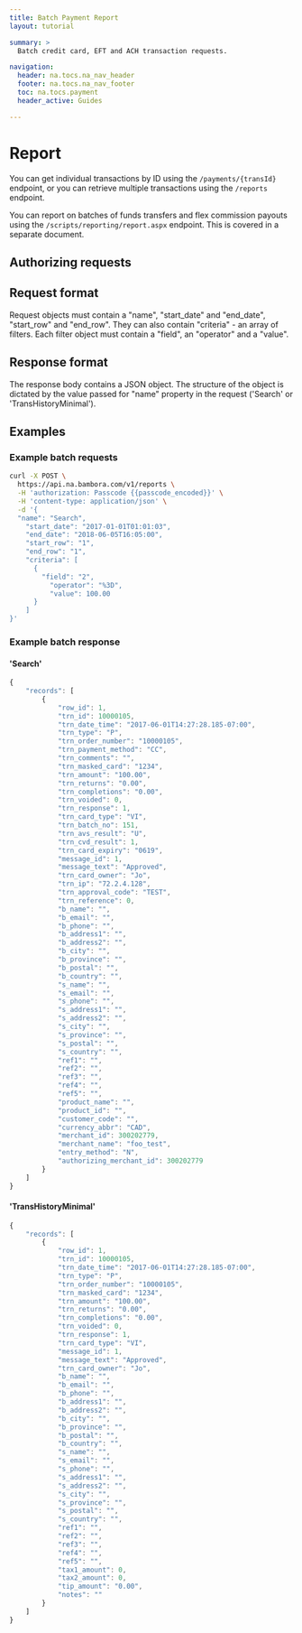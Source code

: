 ```yaml
---
title: Batch Payment Report
layout: tutorial

summary: >
  Batch credit card, EFT and ACH transaction requests.

navigation:
  header: na.tocs.na_nav_header
  footer: na.tocs.na_nav_footer
  toc: na.tocs.payment
  header_active: Guides

---
```


# Report

You can get individual transactions by ID using the `/payments/{transId}` endpoint, or you can retrieve multiple transactions using the `/reports` endpoint.

You can report on batches of funds transfers and flex commission payouts using the `/scripts/reporting/report.aspx` endpoint. This is covered in a separate document.

## Authorizing requests

## Request format

Request objects must contain a "name",  "start_date" and "end_date", "start_row" and "end_row". They can also contain "criteria" - an array of filters. Each filter object must contain a "field", an "operator" and a "value".

## Response format

The response body contains a JSON object. The structure of the object is dictated by the value passed for "name" property in the request ('Search' or 'TransHistoryMinimal').

## Examples

### Example batch requests

```bash
curl -X POST \
  https://api.na.bambora.com/v1/reports \
  -H 'authorization: Passcode {{passcode_encoded}}' \
  -H 'content-type: application/json' \
  -d '{
  "name": "Search",
    "start_date": "2017-01-01T01:01:03",
    "end_date": "2018-06-05T16:05:00",   
    "start_row": "1",
    "end_row": "1",
    "criteria": [
      {
        "field": "2",
          "operator": "%3D",
          "value": 100.00
      }
    ]
}'
```

### Example batch response

#### 'Search'

```javascript
{
    "records": [
        {
            "row_id": 1,
            "trn_id": 10000105,
            "trn_date_time": "2017-06-01T14:27:28.185-07:00",
            "trn_type": "P",
            "trn_order_number": "10000105",
            "trn_payment_method": "CC",
            "trn_comments": "",
            "trn_masked_card": "1234",
            "trn_amount": "100.00",
            "trn_returns": "0.00",
            "trn_completions": "0.00",
            "trn_voided": 0,
            "trn_response": 1,
            "trn_card_type": "VI",
            "trn_batch_no": 151,
            "trn_avs_result": "U",
            "trn_cvd_result": 1,
            "trn_card_expiry": "0619",
            "message_id": 1,
            "message_text": "Approved",
            "trn_card_owner": "Jo",
            "trn_ip": "72.2.4.128",
            "trn_approval_code": "TEST",
            "trn_reference": 0,
            "b_name": "",
            "b_email": "",
            "b_phone": "",
            "b_address1": "",
            "b_address2": "",
            "b_city": "",
            "b_province": "",
            "b_postal": "",
            "b_country": "",
            "s_name": "",
            "s_email": "",
            "s_phone": "",
            "s_address1": "",
            "s_address2": "",
            "s_city": "",
            "s_province": "",
            "s_postal": "",
            "s_country": "",
            "ref1": "",
            "ref2": "",
            "ref3": "",
            "ref4": "",
            "ref5": "",
            "product_name": "",
            "product_id": "",
            "customer_code": "",
            "currency_abbr": "CAD",
            "merchant_id": 300202779,
            "merchant_name": "foo_test",
            "entry_method": "N",
            "authorizing_merchant_id": 300202779
        }
    ]
}
```

#### 'TransHistoryMinimal'

```javascript
{
    "records": [
        {
            "row_id": 1,
            "trn_id": 10000105,
            "trn_date_time": "2017-06-01T14:27:28.185-07:00",
            "trn_type": "P",
            "trn_order_number": "10000105",
            "trn_masked_card": "1234",
            "trn_amount": "100.00",
            "trn_returns": "0.00",
            "trn_completions": "0.00",
            "trn_voided": 0,
            "trn_response": 1,
            "trn_card_type": "VI",
            "message_id": 1,
            "message_text": "Approved",
            "trn_card_owner": "Jo",
            "b_name": "",
            "b_email": "",
            "b_phone": "",
            "b_address1": "",
            "b_address2": "",
            "b_city": "",
            "b_province": "",
            "b_postal": "",
            "b_country": "",
            "s_name": "",
            "s_email": "",
            "s_phone": "",
            "s_address1": "",
            "s_address2": "",
            "s_city": "",
            "s_province": "",
            "s_postal": "",
            "s_country": "",
            "ref1": "",
            "ref2": "",
            "ref3": "",
            "ref4": "",
            "ref5": "",
            "tax1_amount": 0,
            "tax2_amount": 0,
            "tip_amount": "0.00",
            "notes": ""
        }
    ]
}
```
